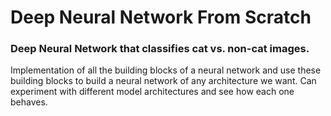 # Deep Neural Network From Scratch
### Deep Neural Network that classifies cat vs. non-cat images.

Implementation of all the building blocks of a neural network and use these building blocks to build a neural network of any architecture we want.
Can experiment with different model architectures and see how each one behaves.

